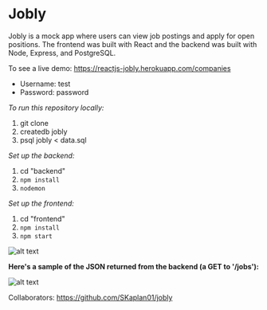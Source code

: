 # Jobly

Jobly is a mock app where users can view job postings and apply for open positions. The frontend was built with React and the backend was built with Node, Express, and PostgreSQL.

To see a live demo: https://reactjs-jobly.herokuapp.com/companies

- Username: test
- Password: password

_To run this repository locally:_

1. git clone
2. createdb jobly
3. psql jobly < data.sql

_Set up the backend:_

1. cd "backend"
2. `npm install`
3. `nodemon`

_Set up the frontend:_

1. cd "frontend"
2. `npm install`
3. `npm start`

![alt text](https://github.com/hasierpastor/react_jobly/blob/master/images/main.jpg 'Company Page')

**Here's a sample of the JSON returned from the backend (a GET to '/jobs'):**

![alt text](https://github.com/SKaplan01/react_jobly/blob/master/images/backend.png "Sample JSON returned from GET to '/jobs'")

Collaborators: https://github.com/SKaplan01/jobly
